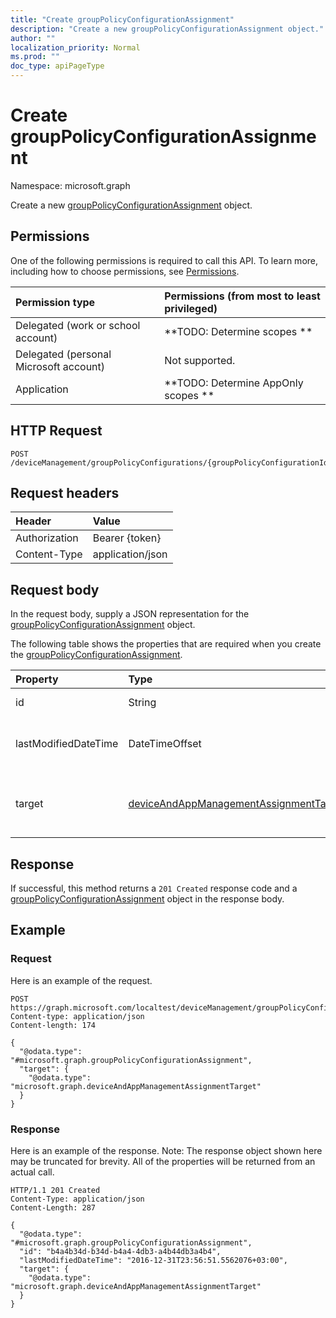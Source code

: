 ```yaml
---
title: "Create groupPolicyConfigurationAssignment"
description: "Create a new groupPolicyConfigurationAssignment object."
author: ""
localization_priority: Normal
ms.prod: ""
doc_type: apiPageType
---
```


# Create groupPolicyConfigurationAssignment

Namespace: microsoft.graph

Create a new [groupPolicyConfigurationAssignment](../resources/grouppolicyconfigurationassignment.md) object.

## Permissions
One of the following permissions is required to call this API. To learn more, including how to choose permissions, see [Permissions](/concepts/permissions-reference.md).

|Permission type|Permissions (from most to least privileged)|
|:---|:---|
|Delegated (work or school account)|**TODO: Determine scopes **|
|Delegated (personal Microsoft account)|Not supported.|
|Application|**TODO: Determine AppOnly scopes **|

## HTTP Request
<!-- {
  "blockType": "ignored"
}
-->
``` http
POST /deviceManagement/groupPolicyConfigurations/{groupPolicyConfigurationId}/assignments
```

## Request headers
|Header|Value|
|:---|:---|
|Authorization|Bearer {token}|
|Content-Type|application/json|

## Request body
In the request body, supply a JSON representation for the [groupPolicyConfigurationAssignment](../resources/grouppolicyconfigurationassignment.md) object.

The following table shows the properties that are required when you create the [groupPolicyConfigurationAssignment](../resources/grouppolicyconfigurationassignment.md).

|Property|Type|Description|
|:---|:---|:---|
|id|String| Inherited from [entity](../resources/entity.md)|
|lastModifiedDateTime|DateTimeOffset|The date and time the entity was last modified.|
|target|[deviceAndAppManagementAssignmentTarget](../resources/intune-apps-deviceandappmanagementassignmenttarget.md)|The type of groups targeted the group policy configuration.|



## Response
If successful, this method returns a `201 Created` response code and a [groupPolicyConfigurationAssignment](../resources/grouppolicyconfigurationassignment.md) object in the response body.

## Example

### Request
Here is an example of the request.
<!-- {
  "blockType": "request",
  "name": "create_grouppolicyconfigurationassignment_from_"
}
-->
``` http
POST https://graph.microsoft.com/localtest/deviceManagement/groupPolicyConfigurations/{groupPolicyConfigurationId}/assignments
Content-type: application/json
Content-length: 174

{
  "@odata.type": "#microsoft.graph.groupPolicyConfigurationAssignment",
  "target": {
    "@odata.type": "microsoft.graph.deviceAndAppManagementAssignmentTarget"
  }
}
```

### Response
Here is an example of the response. Note: The response object shown here may be truncated for brevity. All of the properties will be returned from an actual call.
<!-- {
  "blockType": "response",
  "truncated": true,
  "@odata.type": "microsoft.graph.grouppolicyconfigurationassignment"
}
-->
``` http
HTTP/1.1 201 Created
Content-Type: application/json
Content-Length: 287

{
  "@odata.type": "#microsoft.graph.groupPolicyConfigurationAssignment",
  "id": "b4a4b34d-b34d-b4a4-4db3-a4b44db3a4b4",
  "lastModifiedDateTime": "2016-12-31T23:56:51.5562076+03:00",
  "target": {
    "@odata.type": "microsoft.graph.deviceAndAppManagementAssignmentTarget"
  }
}
```

